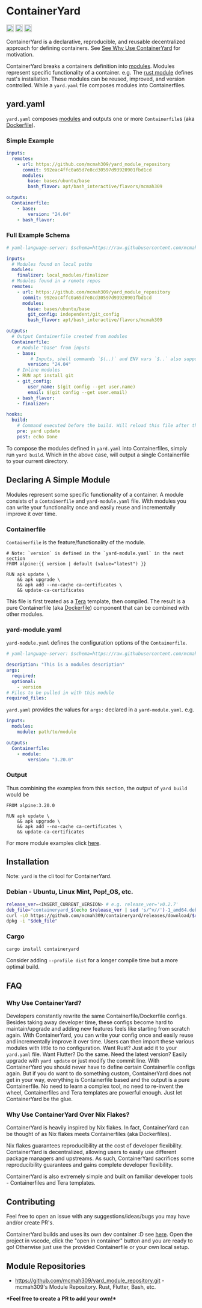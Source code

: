 # ContainerYard

[<img alt="github" src="https://img.shields.io/badge/github-mcmah309/containeryard-8da0cb?style=for-the-badge&labelColor=555555&logo=github" height="20">](https://github.com/mcmah309/containeryard)
[<img alt="crates.io" src="https://img.shields.io/crates/v/containeryard.svg?style=for-the-badge&color=fc8d62&logo=rust" height="20">](https://crates.io/crates/containeryard)
[<img alt="docs.rs" src="https://img.shields.io/badge/docs.rs-containeryard-66c2a5?style=for-the-badge&labelColor=555555&logo=docs.rs" height="20">](https://docs.rs/containeryard)

ContainerYard is a declarative, reproducible, and reusable decentralized approach for defining containers. 
See [See Why Use ContainerYard](#why-use-containeryard) for motivation.

ContainerYard breaks a containers definition into [modules](#declaring-a-simple-module). Modules represent specific functionality of a container. e.g. The [rust module](https://github.com/mcmah309/yard_module_repository/tree/3c81a4a383f4446437df364ef0a6ba17bc88c479/dependent/apt/rust) defines rust's installation. 
These modules can be reused, improved, and version controlled.
While a `yard.yaml` file composes modules into Containerfiles.

## yard.yaml
`yard.yaml` composes [modules](#declaring-a-simple-module) and outputs one or more `Containerfile`s (aka [Dockerfile](https://docs.docker.com/reference/dockerfile/)).
### Simple Example
```yaml
inputs:
  remotes:
    - url: https://github.com/mcmah309/yard_module_repository
      commit: 992eac4ffc0a65d7e8cd30597d93920901fbd1cd
      modules:
        base: bases/ubuntu/base
        bash_flavor: apt/bash_interactive/flavors/mcmah309

outputs:
  Containerfile:
    - base:
        version: "24.04"
    - bash_flavor:
```

### Full Example Schema
```yaml
# yaml-language-server: $schema=https://raw.githubusercontent.com/mcmah309/containeryard/master/src/schemas/yard-schema.json

inputs:
  # Modules found on local paths
  modules:
    finalizer: local_modules/finalizer
  # Modules found in a remote repos
  remotes:
    - url: https://github.com/mcmah309/yard_module_repository
      commit: 992eac4ffc0a65d7e8cd30597d93920901fbd1cd
      modules:
        base: bases/ubuntu/base
        git_config: independent/git_config
        bash_flavor: apt/bash_interactive/flavors/mcmah309

outputs:
  # Output Containerfile created from modules
  Containerfile:
    # Module "base" from inputs
    - base:
         # Inputs, shell commands `$(..)` and ENV vars `$..` also supported
        version: "24.04"
    # Inline modules
    - RUN apt install git
    - git_config:
        user_name: $(git config --get user.name)
        email: $(git config --get user.email)
    - bash_flavor:
    - finalizer:

hooks:
  build:
    # Command executed before the build. Will reload this file after the command is executed
    pre: yard update
    post: echo Done
```

To compose the modules defined in `yard.yaml` into Containerfiles, simply run `yard build`.
Which in the above case, will output a single Containerfile to your current directory.

## Declaring A Simple Module

Modules represent some specific functionality of a container.
A module consists of a `Containerfile` and `yard-module.yaml` file.
With modules you can write your functionality once and easily reuse and incrementally improve it over time.

### Containerfile
`Containerfile` is the feature/functionality of the module.
```Containerfile
# Note: `version` is defined in the `yard-module.yaml` in the next section
FROM alpine:{{ version | default (value="latest") }}

RUN apk update \
    && apk upgrade \
    && apk add --no-cache ca-certificates \
    && update-ca-certificates
```
This file is first treated as a [Tera](https://keats.github.io/tera/docs/#templates) template, then compiled.
The result is a pure Containerfile (aka [Dockerfile](https://docs.docker.com/reference/dockerfile/)) component
that can be combined with other modules.

### yard-module.yaml
`yard-module.yaml` defines the configuration options of the `Containerfile`.
```yaml
# yaml-language-server: $schema=https://raw.githubusercontent.com/mcmah309/containeryard/master/src/schemas/yard-module-schema.json

description: "This is a modules description"
args:
  required:
  optional:
    - version
# Files to be pulled in with this module
required_files:
```
`yard.yaml` provides the values for `args:` declared in a `yard-module.yaml`.
e.g.
```yaml
inputs:
  modules:
    module: path/to/module

outputs:
  Containerfile:
    - module:
        version: "3.20.0"
```

### Output
Thus combining the examples from this section, the output of `yard build` would be
```Containerfile
FROM alpine:3.20.0

RUN apk update \
    && apk upgrade \
    && apk add --no-cache ca-certificates \
    && update-ca-certificates
```

For more module examples click [here](https://github.com/mcmah309/yard_module_repository/tree/master).

## Installation

Note: `yard` is the cli tool for ContainerYard.

### Debian - Ubuntu, Linux Mint, Pop!_OS, etc.

```bash
release_ver=<INSERT_CURRENT_VERSION> # e.g. release_ver='v0.2.7'
deb_file="containeryard_$(echo $release_ver | sed 's/^v//')-1_amd64.deb"
curl -LO https://github.com/mcmah309/containeryard/releases/download/$release_ver/$deb_file
dpkg -i "$deb_file"
```

### Cargo

```bash
cargo install containeryard
```
Consider adding `--profile dist` for a longer compile time but a more optimal build.

## FAQ
### Why Use ContainerYard?

Developers constantly rewrite the same Containerfile/Dockerfile configs. Besides taking away developer time, 
these configs become hard to maintain/upgrade and adding new features feels like starting from scratch again.
With ContainerYard, you can write your config once and easily reuse and incrementally improve it over time.
Users can then import these various modules with little to no configuration. Want Rust? Just add it to your `yard.yaml` file.
Want Flutter? Do the same. Need the latest version? Easily upgrade with `yard update` or just modify the commit line.
With ContainerYard you should never have to define certain Containerfile configs again. But
if you do want to do something custom, ContainerYard does not get in your way, everything is Containerfile based 
and the output is a pure Containerfile. No need to learn a complex tool, no need to re-invent the wheel, Containerfiles 
and Tera templates are powerful enough. Just let ContainerYard be the glue.

### Why Use ContainerYard Over Nix Flakes?

ContainerYard is heavily inspired by Nix flakes. In fact, ContainerYard can be thought of as Nix flakes meets Containerfiles (aka Dockerfiles).

Nix flakes guarantees reproducibility at the cost of developer flexibility. ContainerYard is decentralized, allowing users to easily use different package managers and upstreams. As such, ContainerYard sacrifices some reproducibility guarantees and gains complete developer flexibility.

ContainerYard is also extremely simple and built on familiar developer tools - Containerfiles and Tera templates.

## Contributing

Feel free to open an issue with any suggestions/ideas/bugs you may have and/or create PR's.

ContainerYard builds and uses its own dev container :D see [here](https://github.com/mcmah309/containeryard/tree/master/.devcontainer).
Open the project in vscode, click the "open in container" button and you are ready to go! Otherwise just use the provided Containerfile or your own local setup.


## Module Repositories

- <https://github.com/mcmah309/yard_module_repository.git> - mcmah309's Module Repository. Rust, Flutter, Bash, etc.

**\*Feel free to create a PR to add your own!\***

